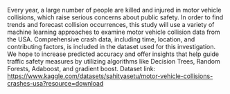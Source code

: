 Every year, a large number of people are killed and injured in motor vehicle collisions, which raise serious concerns about public safety. In order to find trends and forecast collision occurrences, this study will use a variety of machine learning approaches to examine motor vehicle collision data from the USA. Comprehensive crash data, including time, location, and contributing factors, is included in the dataset used for this investigation. We hope to increase predicted accuracy and offer insights that help guide traffic safety measures by utilizing algorithms like Decision Trees, Random Forests, Adaboost, and gradient boost.
Dataset link: https://www.kaggle.com/datasets/sahityasetu/motor-vehicle-collisions-crashes-usa?resource=download 
